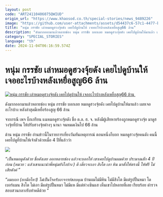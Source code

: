 ```yaml
---
layout: post
code: "ART24110406075QWIUD"
origin_url: "https://www.khaosod.co.th/special-stories/news_9489226"
image: "https://github.com/user-attachments/assets/d54437c6-57c1-4477-be05-060c83bd7c15"
title: "หนุ่ม กรรชัย เล่าหมอดูฮวงจุ้ยดัง เคยไปดูบ้านให้ เจออะไรบ้างหลังเหยื่อสูญ66 ล้าน"
description: "ดังมากออกมาแล้วหลายช่อง หนุ่ม กรรชัย บอกเลย หมอดูฮวงจุ้ยดัง เคยไปดูบ้านให้มาแล้ว เผยเจออะไรบ้าง หลังล่าสุดมีเหยื่อร้องสูญ 66 ล้าน จากกรณี เพจ บิ๊กเกรียน"
category: "SPECIAL_STORIES"
language: "th"
date: 2024-11-04T06:16:59.574Z
---
```


# หนุ่ม กรรชัย เล่าหมอดูฮวงจุ้ยดัง เคยไปดูบ้านให้ เจออะไรบ้างหลังเหยื่อสูญ66 ล้าน

[![หนุ่ม กรรชัย เล่าหมอดูฮวงจุ้ยดัง เคยไปดูบ้านให้ เจออะไรบ้างหลังเหยื่อสูญ66 ล้าน ](https://www.khaosod.co.th/wpapp/uploads/2024/11/kanchaiajteeleehj411679998.jpg "หนุ่ม กรรชัย เล่าหมอดูฮวงจุ้ยดัง เคยไปดูบ้านให้ เจออะไรบ้างหลังเหยื่อสูญ66 ล้าน ")](https://www.khaosod.co.th/wpapp/uploads/2024/11/kanchaiajteeleehj411679998.jpg)

ดังมากออกมาแล้วหลายช่อง หนุ่ม กรรชัย บอกเลย หมอดูฮวงจุ้ยดัง เคยไปดูบ้านให้มาแล้ว เผยเจออะไรบ้าง หลังล่าสุดมีเหยื่อร้องสูญ 66 ล้าน

จากกรณี เพจ บิ๊กเกรียน แฉหมอดูฮวงจุ้ยดัง ชื่อ ต.ล. ฮ. จ. หลังมีผู้เสียหายร้องถูกหมอดูฮวงจุ้ย มาดูฮวงจุ้ยที่บ้าน ให้ปรับฮวงจุ้ยต่างๆ นานา จนหมดเงินไป 66 ล้าน

ด้าน หนุ่ม กรรชัย อ่านข่าวนี้ในรายการเที่ยงวันทันเหตุการณ์ ตอนหนึ่งก็บอก หมอดูฮวงจุ้ยคนดัง คนนี้เคยไปดูที่บ้านให้เจ้าตัวด้วยเมื่อ 4 ปีที่แล้วว่า

[![](https://www.khaosod.co.th/wpapp/uploads/2024/11/kanchaiajteeleehj4116711.jpg)](https://www.khaosod.co.th/wpapp/uploads/2024/11/kanchaiajteeleehj4116711.jpg)

_“เป็นหมอดูดังด้วย ชื่อดังเลย ออกหลายช่อง แล้วจะบอกให้ เขาเคยไปดูบ้านผมด้วย ประมาณสัก 4 ปีก่อน (หมวย : แล้วเขาแนะนำพี่หนุ่มยังไงบ้าง ) ดี เดี๋ยวจะเอา สิงโต เอา หิน มาตั้งให้ตรงนี้ ให้ฟรี ไม่เสียตังค์ ”_

_“ผมบอก (ยกมือไหว้) ไม่เป็นไรครับอาจารย์ขอบคุณ_ บ้านผมไม่มีหิน ไม่มีสิงโต มีแต่รูปปั้นหมา โดเบอร์แมน สิงโต ไม่เอา มีแต่รูปปั้นหมา ไม่มีแห มีแต่ห่วงซินแส เห็นเขาไปหลายที่เลย เรียบร้อย ตำรวจสอบสวนกลางรับทำคดีด้วย ”